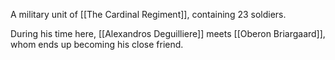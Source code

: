 A military unit of [[The Cardinal Regiment]], containing 23 soldiers.

During his time here, [[Alexandros Deguilliere]] meets [[Oberon Briargaard]], whom ends up becoming his close friend.